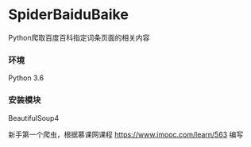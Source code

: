 # SpiderBaiduBaike
Python爬取百度百科指定词条页面的相关内容

### 环境
Python 3.6

### 安装模块
BeautifulSoup4

新手第一个爬虫，根据慕课网课程 https://www.imooc.com/learn/563 编写
